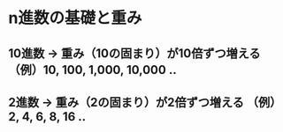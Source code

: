 # n進数の基礎と重み
## 10進数 → 重み（10の固まり）が10倍ずつ増える （例）10, 100, 1,000, 10,000 ..
## 2進数 → 重み（2の固まり）が2倍ずつ増える （例）2, 4, 6, 8, 16 ..